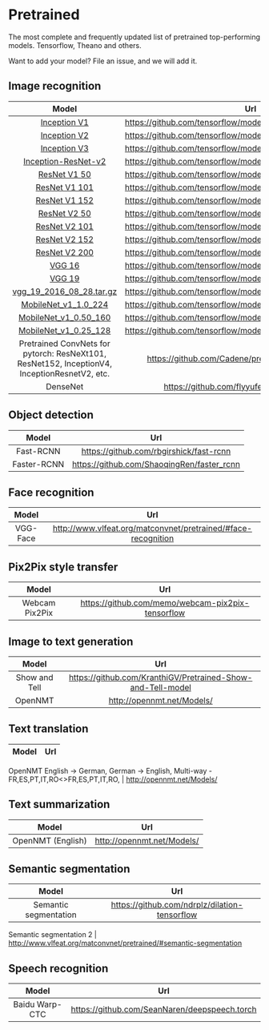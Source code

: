# Pretrained

The most complete and frequently updated list of pretrained top-performing models. Tensorflow, Theano and others. 

Want to add your model? File an issue, and we will add it.

## Image recognition

Model | Url  | 
:----:|:------------:|
[Inception V1](http://arxiv.org/abs/1409.4842v1)| https://github.com/tensorflow/models/tree/master/slim#Pretrained
[Inception V2](http://arxiv.org/abs/1502.03167)|https://github.com/tensorflow/models/tree/master/slim#Pretrained
[Inception V3](http://arxiv.org/abs/1512.00567)|https://github.com/tensorflow/models/tree/master/slim#Pretrained
[Inception-ResNet-v2](http://arxiv.org/abs/1602.07261)| https://github.com/tensorflow/models/tree/master/slim#Pretrained
[ResNet V1 50](https://arxiv.org/abs/1512.03385)|https://github.com/tensorflow/models/tree/master/slim#Pretrained
[ResNet V1 101](https://arxiv.org/abs/1512.03385)|https://github.com/tensorflow/models/tree/master/slim#Pretrained
[ResNet V1 152](https://arxiv.org/abs/1512.03385)| https://github.com/tensorflow/models/tree/master/slim#Pretrained
[ResNet V2 50](https://arxiv.org/abs/1603.05027) | https://github.com/tensorflow/models/tree/master/slim#Pretrained
[ResNet V2 101](https://arxiv.org/abs/1603.05027)|https://github.com/tensorflow/models/tree/master/slim#Pretrained
[ResNet V2 152](https://arxiv.org/abs/1603.05027) | https://github.com/tensorflow/models/tree/master/slim#Pretrained 
[ResNet V2 200](https://arxiv.org/abs/1603.05027)|https://github.com/tensorflow/models/tree/master/slim#Pretrained
[VGG 16](http://arxiv.org/abs/1409.1556.pdf)|https://github.com/tensorflow/models/tree/master/slim#Pretrained
[VGG 19](http://arxiv.org/abs/1409.1556.pdf)|https://github.com/tensorflow/models/tree/master/slim#Pretrained
[vgg_19_2016_08_28.tar.gz](http://download.tensorflow.org/models/vgg_19_2016_08_28.tar.gz)|https://github.com/tensorflow/models/tree/master/slim#Pretrained
[MobileNet_v1_1.0_224](https://arxiv.org/pdf/1704.04861.pdf)|https://github.com/tensorflow/models/tree/master/slim#Pretrained
[MobileNet_v1_0.50_160](https://arxiv.org/pdf/1704.04861.pdf)|https://github.com/tensorflow/models/tree/master/slim#Pretrained
[MobileNet_v1_0.25_128](https://arxiv.org/pdf/1704.04861.pdf)|https://github.com/tensorflow/models/tree/master/slim#Pretrained
Pretrained ConvNets for pytorch: ResNeXt101, ResNet152, InceptionV4, InceptionResnetV2, etc. | https://github.com/Cadene/pretrained-models.pytorch
DenseNet | https://github.com/flyyufelix/DenseNet-Keras 


## Object detection

Model | Url  | 
:----:|:------------:|
Fast-RCNN | https://github.com/rbgirshick/fast-rcnn
Faster-RCNN | https://github.com/ShaoqingRen/faster_rcnn

## Face recognition
Model | Url  | 
:----:|:------------:|
VGG-Face |  http://www.vlfeat.org/matconvnet/pretrained/#face-recognition

## Pix2Pix style transfer
Model | Url  | 
:----:|:------------:|
Webcam Pix2Pix | https://github.com/memo/webcam-pix2pix-tensorflow

## Image to text generation
Model | Url  | 
:----:|:------------:|
Show and Tell | https://github.com/KranthiGV/Pretrained-Show-and-Tell-model
OpenNMT  | http://opennmt.net/Models/

## Text translation
Model | Url  | 
:----:|:------------:|
OpenNMT 
English -> German, German -> English, Multi-way - FR,ES,PT,IT,RO<>FR,ES,PT,IT,RO,  | http://opennmt.net/Models/



## Text summarization
Model | Url  | 
:----:|:------------:|
OpenNMT (English)  | http://opennmt.net/Models/

## Semantic segmentation
Model | Url  | 
:----:|:------------:|
Semantic segmentation | https://github.com/ndrplz/dilation-tensorflow

Semantic segmentation 2 | http://www.vlfeat.org/matconvnet/pretrained/#semantic-segmentation


## Speech recognition

Model | Url  | 
:----:|:------------:|
Baidu Warp-CTC   | https://github.com/SeanNaren/deepspeech.torch




